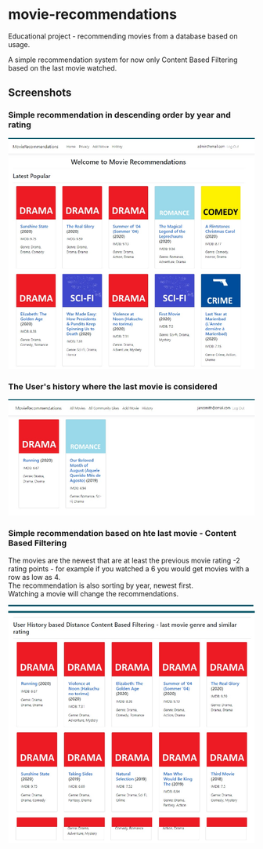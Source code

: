 # movie-recommendations
Educational project - recommending movies from a database based on usage.  

A simple recommendation system for now only Content Based Filtering based on the last movie watched.

## Screenshots

### Simple recommendation in descending order by year and rating  

![alt text](Screenshots/BasicFiltering.jpg?raw=true)

### The User's history where the last movie is considered  

![alt text](Screenshots/UserHistory.jpg?raw=true)

### Simple recommendation based on hte last movie - Content Based Filtering  
The movies are the newest that are at least the previous movie rating -2 rating points - for example if you watched a 6 you would get movies with a row as low as 4.  
The recommendation is also sorting by year, newest first.  
Watching a movie will change the recommendations.  

![alt text](Screenshots/ContentBasedFiltering.jpg?raw=true)
